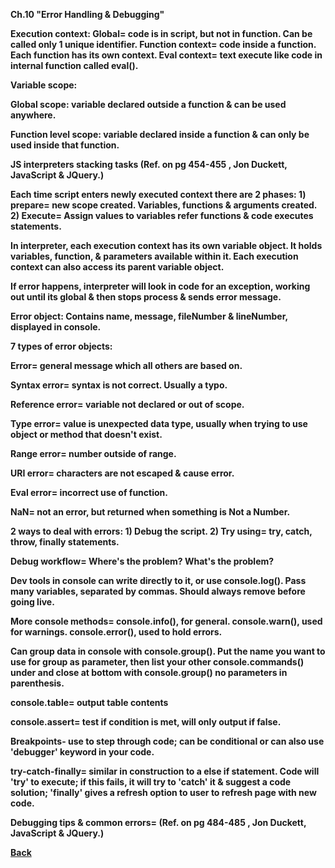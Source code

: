 <b>Ch.10 "Error Handling & Debugging"

Execution context: Global= code is in script, but not in function. Can be called only 1 unique identifier. Function context= code inside a function. Each function has its own context. Eval context= text execute like code in internal function called eval().

Variable scope:

Global scope: variable declared outside a function & can be used anywhere.

Function level scope: variable declared inside a function & can only be used inside that function.

JS interpreters stacking tasks (Ref. on pg 454-455 , Jon Duckett, JavaScript & JQuery.)

Each time script enters newly executed context there are 2 phases: 1) prepare= new scope created. Variables, functions & arguments created. 2) Execute= Assign values to variables refer functions & code executes statements.

In interpreter, each execution context has its own variable object. It holds variables, function, & parameters available within it. Each execution context can also access its parent variable object.

If error happens, interpreter will look in code for an exception, working out until its global & then stops process & sends error message.

Error object: Contains name, message, fileNumber & lineNumber, displayed in console.

7 types of error objects: 

Error= general message which all others are based on.

Syntax error= syntax is not correct. Usually a typo.

Reference error= variable not declared or out of scope.

Type error= value is unexpected data type, usually when trying to use object or method that doesn't exist.

Range error= number outside of range.

URI error= characters are not escaped & cause error.

Eval error= incorrect use of function.

NaN= not an error, but returned when something is Not a Number.

2 ways to deal with errors: 1) Debug the script. 2) Try using= try, catch, throw, finally statements.

Debug workflow= Where's the problem? What's the problem?

Dev tools in console can write directly to it, or use console.log(). Pass many variables, separated by commas. Should always remove before going live.

More console methods= console.info(), for general. console.warn(), used for warnings. console.error(), used to hold errors.

Can group data in console with console.group(). Put the name you want to use for group as parameter, then list your other console.commands() under and close at bottom with console.group() no parameters in parenthesis.

console.table= output table contents

console.assert= test if condition is met, will only output if false.

Breakpoints- use to step through code; can be conditional or can also use 'debugger' keyword in your code.

try-catch-finally= similar in construction to a else if statement. Code will 'try' to execute; if this fails, it will try to 'catch' it & suggest a code solution; 'finally' gives a refresh option to user to refresh page with new code.

Debugging tips & common errors= (Ref. on pg 484-485 , Jon Duckett, JavaScript & JQuery.)

<a href="https://github.com/scottie-l/Reading-notes-201">Back</a>